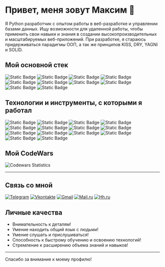# Привет, меня зовут Максим 👋

Я Python разработчик с опытом работы в веб-разработке и управлении базами данных. Ищу возможности для удаленной работы, чтобы применить свои навыки и знания в создании высокопроизводительных и масштабируемых веб-приложений. При разработке, я стараюсь придерживаться парадигмы ООП, а так же принципов KISS, DRY, YAGNI и SOLID.

## Мой основной стек
![Static Badge](https://img.shields.io/badge/python-3.12.2-badgeContent?style=flat&logo=Python&logoColor=yellow&label=Python&labelColor=blue&color=gray)
![Static Badge](https://img.shields.io/badge/Fastapi-0.111.0-brightgreen?logo=fastapi&logoColor=%23009485&labelColor=gray&color=%23009485)
![Static Badge](https://img.shields.io/badge/python-2.3.3-badgeContent?style=flat&logo=Flask&logoColor=%2381BECE&label=Flask&labelColor=%23cad4e0&color=gray)
![Static Badge](https://img.shields.io/badge/build-2.0.30-brightgreen?logo=SQLAlchemy&logoColor=red&label=SQLAlchemy&labelColor=%23E7EAEF&color=%23217074)
![Static Badge](https://img.shields.io/badge/build-3.3.0-brightgreen?logo=Aiogram&label=Aiogram&labelColor=%236D8C00&color=%23F1BAA1)
![Static Badge](https://img.shields.io/badge/build-16%2C3-brightgreen?logo=PostgreSQL&logoColor=red&label=PostgreSQL&labelColor=%23806491&color=%23FAD074)
![Static Badge](https://img.shields.io/badge/build-2.45.1-brightgreen?logo=GIT&logoColor=red&label=GIT&labelColor=%2314471E&color=%23FE8535)
![Static Badge](https://img.shields.io/badge/build-Ubuntu-brightgreen?logo=Linux&logoColor=white&label=Linux&labelColor=%23100102&color=%23F7C815)
![Static Badge](https://img.shields.io/badge/build-7.0.0-brightgreen?logo=Docker&logoColor=white&label=Docker&labelColor=%2300718F&color=%23F8F9FB)
![Static Badge](https://img.shields.io/badge/python-8.1.1-badgeContent?style=flat&logo=Pytest&logoColor=white&label=Pytest&labelColor=%231C252C&color=%23F6F2F6)

## Технологии и инструменты, с которыми я работал

![Static Badge](https://img.shields.io/badge/build-10.3.0-brightgreen?style=flat-square&logo=environs&label=environs&labelColor=%23BBC6C8&color=%23DDBEAA)
![Static Badge](https://img.shields.io/badge/build-2.9.9-brightgreen?style=flat-square&logo=psycopg2-binary&label=psycopg2-binary&labelColor=yellow&color=black)
![Static Badge](https://img.shields.io/badge/build-0.29.0-brightgreen?style=flat-square&logo=asyncpg&label=asyncpg&labelColor=%23469597&color=%23E5E3E4)
![Static Badge](https://img.shields.io/badge/build-2024.1-brightgreen?style=flat-square&logo=pytz&label=pytz&labelColor=%237b994f&color=%23f0dff2)
![Static Badge](https://img.shields.io/badge/python-7.0.0-badgeContent?style=flat&logo=Flake8&logoColor=%2381BECE&label=Flake8&labelColor=black&color=white)
![Static Badge](https://img.shields.io/badge/python-2.3.7-badgeContent?style=flat&logo=Werkzeug&logoColor=yellow&label=Werkzeug&labelColor=%23f9ab00&color=%23e2683c)
![Static Badge](https://img.shields.io/badge/python-2021.3-badgeContent?style=flat&logo=Pytz&logoColor=yellow&label=Pytz&labelColor=%23182c32&color=%237eb7aa)
![Static Badge](https://img.shields.io/badge/python-3.0.0-badgeContent?style=flat&logo=Wtforms&logoColor=yellow&label=Wtforms&labelColor=%23E5E3E4&color=%235BA199)
![Static Badge](https://img.shields.io/badge/python-2.26.0-badgeContent?style=flat&logo=Requests&logoColor=black&label=Requests&labelColor=%23B9848C&color=%23806491)
![Static Badge](https://img.shields.io/badge/python-2.9.9-badgeContent?style=flat&logo=Psycopg2&logoColor=black&label=Psycopg2&labelColor=%23b0d3bf&color=%231a512e)
![Static Badge](https://img.shields.io/badge/python-3.1.3-badgeContent?style=flat&logo=Jinja2&logoColor=black&label=Jinja2&labelColor=%23778FD2&color=%232A3759)
![Static Badge](https://img.shields.io/badge/build-4.21.0-brightgreen?logo=Selenium&logoColor=%23564C55&label=Selenium&labelColor=%23759242&color=%23AAABA8)
![Static Badge](https://img.shields.io/badge/build-CSS-brightgreen?logo=HTML&label=HTML&labelColor=%23B9848C&color=%23806491)
![Static Badge](https://img.shields.io/badge/build-1.25.5-brightgreen?logo=Nginx&label=Nginx&labelColor=%23DDBEAA&color=%23BC0000)

## Мой CodeWars

<img src="https://www.codewars.com/users/TURRA7/badges/large" alt="Codewars Statistics" />

___

## Связь со мной


[![Telegram](https://img.shields.io/badge/-Telegram-090909?style=for-the-badge&logo=telegram&logocolor=27A0D9)](https://t.me/chicano_712)
[![Vkontakte](https://img.shields.io/badge/-Vkontakte-090909?style=for-the-badge&logo=VK&logocolor=4F7DB3)](https://vk.com/turra77)
[![Gmail](https://img.shields.io/badge/-Gmail-090909?style=for-the-badge&logo=Gmail&logocolor=27A0D9)](mailto:ght070707@gmaiil.com)
[![Mail.ru](https://img.shields.io/badge/-Mail.ru-090909?style=for-the-badge&logo=mail.ru&logoColor=27A0D9)](mailto:turra777@mail.ru)
[![Hh.ru](https://img.shields.io/badge/-Hh.ru-000000?style=for-the-badge&logo=HeadHunter&logoColor=27A0D9&labelColor=FF0000)](https://hh.ru/resume/bdc63567ff0d328eda0039ed1f7259454c4464)

## Личные качества

- Внимательность к деталям!
- Умение находить общий язык с людьми!
- Умение слушать и прислушиваться!
- Способность к быстрому обучению и освоению технологий!
- Стремление к расширению объема знаний и навыков!

---

Спасибо за внимание к моему профилю!
